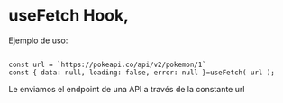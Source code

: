 # useFetch Hook,

Ejemplo de uso:
```

const url = `https://pokeapi.co/api/v2/pokemon/1`
const { data: null, loading: false, error: null }=useFetch( url );

```

Le enviamos el endpoint de una API a través de la constante url